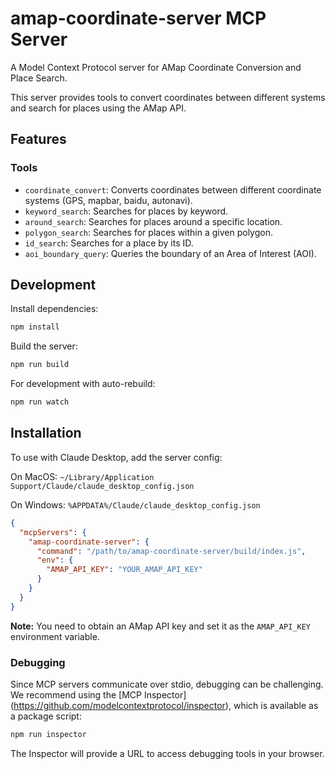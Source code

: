 # amap-coordinate-server MCP Server

A Model Context Protocol server for AMap Coordinate Conversion and Place Search.

This server provides tools to convert coordinates between different systems and search for places using the AMap API.

## Features

### Tools

-   `coordinate_convert`: Converts coordinates between different coordinate systems (GPS, mapbar, baidu, autonavi).
-   `keyword_search`: Searches for places by keyword.
-   `around_search`: Searches for places around a specific location.
-   `polygon_search`: Searches for places within a given polygon.
-   `id_search`: Searches for a place by its ID.
-   `aoi_boundary_query`: Queries the boundary of an Area of Interest (AOI).

## Development

Install dependencies:

```bash
npm install
```

Build the server:

```bash
npm run build
```

For development with auto-rebuild:

```bash
npm run watch
```

## Installation

To use with Claude Desktop, add the server config:

On MacOS: `~/Library/Application Support/Claude/claude_desktop_config.json`

On Windows: `%APPDATA%/Claude/claude_desktop_config.json`

```json
{
  "mcpServers": {
    "amap-coordinate-server": {
      "command": "/path/to/amap-coordinate-server/build/index.js",
      "env": {
        "AMAP_API_KEY": "YOUR_AMAP_API_KEY"
      }
    }
  }
}
```

**Note:** You need to obtain an AMap API key and set it as the `AMAP_API_KEY` environment variable.

### Debugging

Since MCP servers communicate over stdio, debugging can be challenging. We recommend using the \[MCP Inspector](https://github.com/modelcontextprotocol/inspector), which is available as a package script:

```bash
npm run inspector
```

The Inspector will provide a URL to access debugging tools in your browser.
